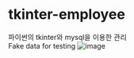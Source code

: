 # tkinter-employee
파이썬의 tkinter와 mysql을 이용한 관리<br>
Fake data for testing
![image](https://user-images.githubusercontent.com/88926634/195977169-cbb55fc9-ddbe-4002-ac11-ad0cd8f88245.png)
